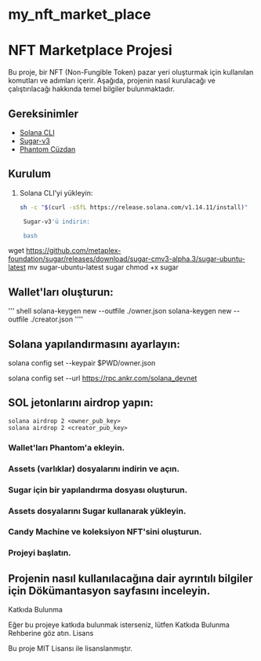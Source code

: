 # my_nft_market_place
# NFT Marketplace Projesi

Bu proje, bir NFT (Non-Fungible Token) pazar yeri oluşturmak için kullanılan komutları ve adımları içerir. Aşağıda, projenin nasıl kurulacağı ve çalıştırılacağı hakkında temel bilgiler bulunmaktadır.

## Gereksinimler

- [Solana CLI](https://docs.solana.com/cli/install-solana-cli-tools)
- [Sugar-v3](https://github.com/metaplex-foundation/sugar/releases)
- [Phantom Cüzdan](https://phantom.app/)

## Kurulum

1. Solana CLI'yi yükleyin:

   ```bash
   sh -c "$(curl -sSfL https://release.solana.com/v1.14.11/install)"

    Sugar-v3'ü indirin:

    bash

wget https://github.com/metaplex-foundation/sugar/releases/download/sugar-cmv3-alpha.3/sugar-ubuntu-latest
mv sugar-ubuntu-latest sugar
chmod +x sugar

## Wallet'ları oluşturun:


''' shell
solana-keygen new --outfile ./owner.json
solana-keygen new --outfile ./creator.json
''''

## Solana yapılandırmasını ayarlayın:



solana config set --keypair $PWD/owner.json

solana config set --url https://rpc.ankr.com/solana_devnet

## SOL jetonlarını airdrop yapın:



    solana airdrop 2 <owner_pub_key>
    solana airdrop 2 <creator_pub_key>
    
### Wallet'ları Phantom'a ekleyin.

### Assets (varlıklar) dosyalarını indirin ve açın.

### Sugar için bir yapılandırma dosyası oluşturun.

### Assets dosyalarını Sugar kullanarak yükleyin.
### Candy Machine ve koleksiyon NFT'sini oluşturun.
### Projeyi başlatın.



## Projenin nasıl kullanılacağına dair ayrıntılı bilgiler için Dökümantasyon sayfasını inceleyin.
Katkıda Bulunma

Eğer bu projeye katkıda bulunmak isterseniz, lütfen Katkıda Bulunma Rehberine göz atın.
Lisans

Bu proje MIT Lisansı ile lisanslanmıştır.

